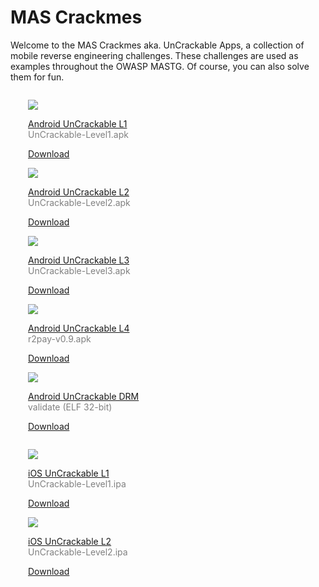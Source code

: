 # MAS Crackmes

Welcome to the MAS Crackmes aka. UnCrackable Apps, a collection of mobile reverse engineering challenges. These challenges are used as examples throughout the OWASP MASTG. Of course, you can also solve them for fun.

<div class="mas-flex-container">

<div class="mas-apps-container" style="margin-top: 2em; padding: 0em 2em;">

<div class="mas-app-row">

<a href="../crackmes/Android#android-uncrackable-l1"><img style="max-width: 3em;" class="mas-mini-app grow" src="https://raw.githubusercontent.com/OWASP/owasp-mastg/master/Document/Images/Other/uncrackable-logo.png"></a>

<div class="mas-apps-container">
<div><a href="../crackmes/Android#android-uncrackable-l1">Android UnCrackable L1</a></div>
<div style="color:gray">UnCrackable-Level1.apk</div>
</div>

<a href="https://github.com/OWASP/owasp-mastg/raw/master/Crackmes/Android/Level_01/UnCrackable-Level1.apk" class="mas-chip">Download</a>

</div>

<div class="mas-app-row">

<a href="../crackmes/Android#android-uncrackable-l2"><img style="max-width: 3em;" class="mas-mini-app grow" src="https://raw.githubusercontent.com/OWASP/owasp-mastg/master/Document/Images/Other/uncrackable-logo.png"></a>

<div class="mas-apps-container">
<div><a href="../crackmes/Android#android-uncrackable-l2">Android UnCrackable L2</a></div>
<div style="color:gray">UnCrackable-Level2.apk</div>
</div>

<a href="https://github.com/OWASP/owasp-mastg/raw/master/Crackmes/Android/Level_02/UnCrackable-Level2.apk" class="mas-chip">Download</a>

</div>

<div class="mas-app-row">

<a href="../crackmes/Android#android-uncrackable-l3"><img style="max-width: 3em;" class="mas-mini-app grow" src="https://raw.githubusercontent.com/OWASP/owasp-mastg/master/Document/Images/Other/uncrackable-logo.png"></a>

<div class="mas-apps-container">
<div><a href="../crackmes/Android#android-uncrackable-l3">Android UnCrackable L3</a></div>
<div style="color:gray">UnCrackable-Level3.apk</div>
</div>

<a href="https://github.com/OWASP/owasp-mastg/raw/master/Crackmes/Android/Level_03/UnCrackable-Level3.apk" class="mas-chip">Download</a>

</div>

<div class="mas-app-row">

<a href="../crackmes/Android#android-uncrackable-l4"><img style="max-width: 3em;" class="mas-mini-app grow" src="https://raw.githubusercontent.com/OWASP/owasp-mastg/master/Document/Images/Other/uncrackable-logo.png"></a>

<div class="mas-apps-container">
<div><a href="../crackmes/Android#android-uncrackable-l4">Android UnCrackable L4</a></div>
<div style="color:gray">r2pay-v0.9.apk</div>
</div>

<a href="https://github.com/OWASP/owasp-mastg/raw/master/Crackmes/Android/Level_04/r2pay-v0.9.apk" class="mas-chip">Download</a>

</div>

<div class="mas-app-row">

<a href="../crackmes/Android#android-license-validator"><img style="max-width: 3em;" class="mas-mini-app grow" src="https://raw.githubusercontent.com/OWASP/owasp-mastg/master/Document/Images/Other/uncrackable-logo.png"></a>

<div class="mas-apps-container">
<div><a href="../crackmes/Android#android-license-validator">Android UnCrackable DRM</a></div>
<div style="color:gray">validate (ELF 32-bit)</div>
</div>

<a href="https://github.com/OWASP/owasp-mastg/raw/master/Crackmes/Android/License_01/validate" class="mas-chip">Download</a>

</div>

</div>

<div class="mas-apps-container" style="margin-top: 2em; padding: 0em 2em;">

<div class="mas-app-row">

<a href="../crackmes/iOS#ios-uncrackable-l1"><img style="max-width: 3em;" class="mas-mini-app grow mas-blue-hue" src="https://raw.githubusercontent.com/OWASP/owasp-mastg/master/Document/Images/Other/uncrackable-logo.png"></a>

<div class="mas-apps-container">
<div><a href="../crackmes/iOS#ios-uncrackable-l1">iOS UnCrackable L1</a></div>
<div style="color:gray">UnCrackable-Level1.ipa</div>
</div>

<a href="https://github.com/OWASP/owasp-mastg/raw/master/Crackmes/iOS/Level_01/UnCrackable-Level1.ipa" class="mas-chip">Download</a>

</div>

<div class="mas-app-row">

<a href="../crackmes/iOS#ios-uncrackable-l2"><img style="max-width: 3em;" class="mas-mini-app grow mas-blue-hue" src="https://raw.githubusercontent.com/OWASP/owasp-mastg/master/Document/Images/Other/uncrackable-logo.png"></a>

<div class="mas-apps-container">
<div><a href="../crackmes/iOS#ios-uncrackable-l2">iOS UnCrackable L2</a></div>
<div style="color:gray">UnCrackable-Level2.ipa</div>
</div>

<a href="https://github.com/OWASP/owasp-mastg/raw/master/Crackmes/iOS/Level_02/UnCrackable-Level2.ipa" class="mas-chip">Download</a>

</div>
</div>

</div>

<br><br>
